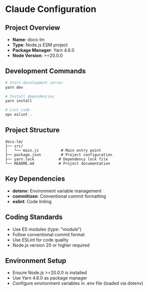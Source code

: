 # Claude Configuration

## Project Overview
- **Name**: docs-lm
- **Type**: Node.js ESM project
- **Package Manager**: Yarn 4.6.0
- **Node Version**: >=20.0.0

## Development Commands
```bash
# Start development server
yarn dev

# Install dependencies
yarn install

# Lint code
npx eslint .
```

## Project Structure
```
docs-lm/
├── src/
│   └── main.js          # Main entry point
├── package.json         # Project configuration
├── yarn.lock           # Dependency lock file
└── README.md           # Project documentation
```

## Key Dependencies
- **dotenv**: Environment variable management
- **commitizen**: Conventional commit formatting
- **eslint**: Code linting

## Coding Standards
- Use ES modules (type: "module")
- Follow conventional commit format
- Use ESLint for code quality
- Node.js version 20 or higher required

## Environment Setup
- Ensure Node.js >=20.0.0 is installed
- Use Yarn 4.6.0 as package manager
- Configure environment variables in .env file (loaded via dotenv)